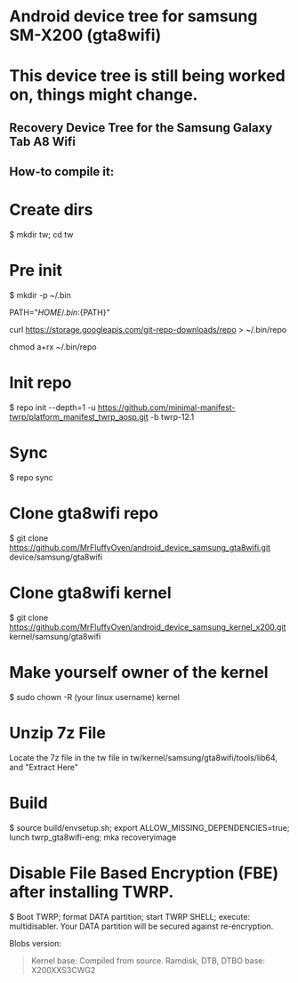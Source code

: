 # Android device tree for samsung SM-X200 (gta8wifi)
# This device tree is still being worked on, things might change.
## Recovery Device Tree for the Samsung Galaxy Tab A8 Wifi

## How-to compile it:

# Create dirs
$ mkdir tw; cd tw

# Pre init
$ mkdir -p ~/.bin

PATH="${HOME}/.bin:${PATH}"

curl https://storage.googleapis.com/git-repo-downloads/repo > ~/.bin/repo

chmod a+rx ~/.bin/repo

# Init repo
$ repo init --depth=1 -u https://github.com/minimal-manifest-twrp/platform_manifest_twrp_aosp.git -b twrp-12.1

# Sync
$ repo sync

# Clone gta8wifi repo
$ git clone https://github.com/MrFluffyOven/android_device_samsung_gta8wifi.git device/samsung/gta8wifi

# Clone gta8wifi kernel
$ git clone https://github.com/MrFluffyOven/android_device_samsung_kernel_x200.git
kernel/samsung/gta8wifi

# Make yourself owner of the kernel
$ sudo chown -R (your linux username) kernel

# Unzip 7z File
Locate the 7z file in the tw file in tw/kernel/samsung/gta8wifi/tools/lib64, and "Extract Here"

# Build
$ source build/envsetup.sh; export ALLOW_MISSING_DEPENDENCIES=true; lunch twrp_gta8wifi-eng; mka recoveryimage

# Disable File Based Encryption (FBE) after installing TWRP.
$ Boot TWRP; format DATA partition; start TWRP SHELL; execute: multidisabler.
Your DATA partition will be secured against re-encryption.


Blobs version:
> Kernel base: Compiled from source.
> Ramdisk, DTB, DTBO base: X200XXS3CWG2
